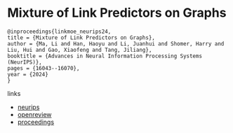 # Mixture of Link Predictors on Graphs

```
@inproceedings{linkmoe_neurips24,
title = {Mixture of Link Predictors on Graphs},
author = {Ma, Li and Han, Haoyu and Li, Juanhui and Shomer, Harry and Liu, Hui and Gao, Xiaofeng and Tang, Jiliang},
booktitle = {Advances in Neural Information Processing Systems (NeurIPS)},
pages = {16043--16070},
year = {2024}
}
```

links
- [neurips](https://nips.cc/Conferences/2024/Schedule?showEvent=94794)
- [openreview](https://openreview.net/forum?id=X3oeoyJlMw)
- [proceedings](https://papers.nips.cc//paper_files/paper/2024/hash/1d0bcb52067128f826c86db234280dce-Abstract-Conference.html)
